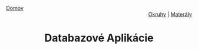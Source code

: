 <div align="center">
    <div align="left">
        <a href="/README.md">Domov</a>
    </div>
    <div align="right">
        <a href="../OKRUHY.md#web">Okruhy</a>
        |
        <a href=".">Materály</a>
    </div>

# Databazové Aplikácie

</div>